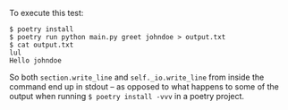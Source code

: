 To execute this test:

```shell
$ poetry install
$ poetry run python main.py greet johndoe > output.txt
$ cat output.txt
lul
Hello johndoe
```

So both `section.write_line` and `self._io.write_line` from inside the command end up in stdout – as opposed to what happens to some of the output when running `$ poetry install -vvv` in a poetry project.
